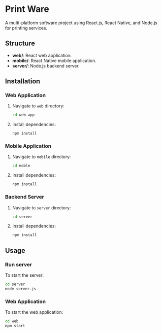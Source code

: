 # Print Ware

A multi-platform software project using React.js, React Native, and Node.js for printing services.

## Structure

- **web/**: React web application.
- **mobile/**: React Native mobile application.
- **server/**: Node.js backend server.

## Installation

### Web Application
1. Navigate to `web` directory:
    ```sh
    cd web-app
    ```
2. Install dependencies:
    ```sh
    npm install
    ```

### Mobile Application
1. Navigate to `mobile` directory:
    ```sh
    cd moble
    ```
2. Install dependencies:
    ```sh
    npm install
    ```

### Backend Server
1. Navigate to `server` directory:
    ```sh
    cd server
    ```
2. Install dependencies:
    ```sh
    npm install
    ```

## Usage

### Run server
To start the server:
```sh
cd server
node server.js
```

### Web Application
To start the web application:
```sh
cd web
npm start
```
